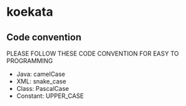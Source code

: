 # koekata

## Code convention
PLEASE FOLLOW THESE CODE CONVENTION FOR EASY TO PROGRAMMING
- Java: camelCase
- XML: snake_case
- Class: PascalCase
- Constant: UPPER_CASE
